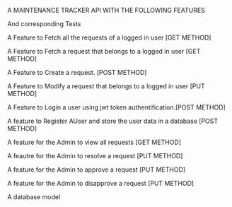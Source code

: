 A MAINTENANCE TRACKER API WITH THE FOLLOWING FEATURES

And corresponding Tests



A Feature to Fetch all the requests of a logged in user [GET METHOD]


A Feature to Fetch a request that belongs to a logged in user [GET METHOD]

A Feature  to Create a request. [POST METHOD]

A Feature to Modify a request that belongs to a logged in user [PUT METHOD]

A Feature to Login a user using jwt token authentification.[POST METHOD]

A feature to Register AUser and store the user data in a database [POST METHOD]

A feature for the Admin to view all requests [GET METHOD]

A feautre for the Admin to resolve a request [PUT METHOD]

A feature for the Admin to approve a request [PUT METHOD]

A feature for the Admin to disapprove a request [PUT METHOD]

A database model


